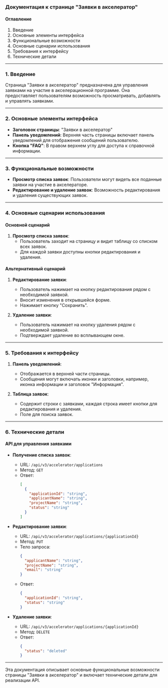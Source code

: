 ### Документация к странице "Заявки в акселератор"

#### Оглавление
1. Введение
2. Основные элементы интерфейса
3. Функциональные возможности
4. Основные сценарии использования
5. Требования к интерфейсу
6. Технические детали

---

### 1. Введение

Страница "Заявки в акселератор" предназначена для управления заявками на участие в акселерационной программе. Она предоставляет пользователям возможность просматривать, добавлять и управлять заявками.

---

### 2. Основные элементы интерфейса

- **Заголовок страницы**: "Заявки в акселератор"
- **Панель уведомлений**: Верхняя часть страницы включает панель уведомлений для отображения сообщений пользователю.
- **Кнопка "FAQ"**: В правом верхнем углу для доступа к справочной информации.

---

### 3. Функциональные возможности

- **Просмотр списка заявок**: Пользователи могут видеть все поданные заявки на участие в акселераторе.
- **Редактирование и удаление заявок**: Возможность редактирования и удаления существующих заявок.

---

### 4. Основные сценарии использования

#### Основной сценарий

1. **Просмотр списка заявок**:
   - Пользователь заходит на страницу и видит таблицу со списком всех заявок.
   - Для каждой заявки доступны кнопки редактирования и удаления.

#### Альтернативный сценарий

1. **Редактирование заявки**:
   - Пользователь нажимает на кнопку редактирования рядом с необходимой заявкой.
   - Вносит изменения в открывшейся форме.
   - Нажимает кнопку "Сохранить".

2. **Удаление заявки**:
   - Пользователь нажимает на кнопку удаления рядом с необходимой заявкой.
   - Подтверждает удаление во всплывающем окне.

---

### 5. Требования к интерфейсу

1. **Панель уведомлений**:
   - Отображается в верхней части страницы.
   - Сообщения могут включать иконки и заголовки, например, иконка информации и заголовок "Информация".

2. **Таблица заявок**:
   - Содержит строки с заявками, каждая строка имеет кнопки для редактирования и удаления.
   - Поле для поиска заявок.

---

### 6. Технические детали

#### API для управления заявками

- **Получение списка заявок**:
  - URL: `/api/v3/accelerator/applications`
  - Метод: `GET`
  - Ответ:
    ```json
    [
      {
        "applicationId": "string",
        "applicantName": "string",
        "projectName": "string",
        "status": "string"
      }
    ]
    ```

- **Редактирование заявки**:
  - URL: `/api/v3/accelerator/applications/{applicationId}`
  - Метод: `PUT`
  - Тело запроса:
    ```json
    {
      "applicantName": "string",
      "projectName": "string",
      "email": "string"
    }
    ```
  - Ответ:
    ```json
    {
      "applicationId": "string",
      "status": "string"
    }
    ```

- **Удаление заявки**:
  - URL: `/api/v3/accelerator/applications/{applicationId}`
  - Метод: `DELETE`
  - Ответ:
    ```json
    {
      "status": "deleted"
    }
    ```

---

Эта документация описывает основные функциональные возможности страницы "Заявки в акселератор" и включает технические детали для реализации API.